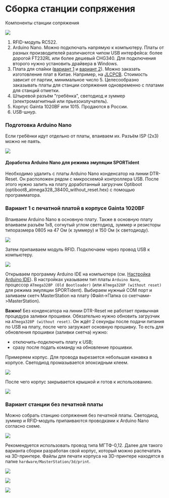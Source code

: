 # Сборка станции сопряжения

Компоненты станции сопряжения

![](/Images/w01.jpg?raw=true)

1. RFID-модуль RC522.
2. Arduino Nano.
Можно подключать напрямую к компьютеру.
Платы от разных производителей различаются чипом USB интерфейса: более дорогой FT232RL или более дешевый CHG340.
Для подключения второго нужно установить драйвера в Windows.
3. Плата для спайки ([вариант 1](https://upverter.com/AlexanderVolikov/3fc0efdb2586988d/Sportiduino-reading-stantion/) и
[вариант 2](https://upverter.com/design/syakimov/4f7ec0e2d3b9c4e9/sportiduino-master-station/)).
Можно заказать изготовление плат в Китае. Например, на [JLCPCB](https://jlcpcb.com/).
Стоимость зависит от партии, минимальное число 5.
Целесообразно заказывать платы для станции сопряжения одновременно с платами для станций отметки. 
4. Штыревой разъём "гребёнка", светодиод и зуммер (электромагнитный или прьезоизлучатель).
5. Корпус Gainta 1020BF или 1015. Продаются в России.
6. USB-шнур.

### Подготовка Arduino Nano

Если гребёнки идут отдельно от платы, впаиваем их.
Разъём ISP (2x3) можно не паять. 

![](/Images/w02.jpg?raw=true)

#### Доработка Arduino Nano для режима эмуляции SPORTident

Необходимо удалить с платы Arduino Nano конденсатор на линии DTR-Reset.
Он расположен рядом с микросхемой контроллера USB.
После этого нужно залить на плату доработанный загрузчик Optiboot (optiboot8_atmega328_38400_without_reset.hex)
с помощью программатора.

### Вариант 1 с печатной платой в корпусе Gainta 1020BF

Впаиваем Arduino Nano в основную плату.
Также в основную плату впаиваем разъём 1x8, согнутый углом светодиод,
зуммер и резисторы типоразмера 0805 на 47 Ом (к зуммеру) и 150 Ом (к светодиоду).

![](/Images/w03.jpg?raw=true)

Затем припаиваем модуль RFID. Подключаем через провод USB к компьютеру.

![](/Images/w04.jpg?raw=true)

Открываем программу Arduino IDE на компьютере (см. [Настройка Arduino IDE](BaseStationAssembly.md#Настройка-Arduino-IDE)). 
В настройках указываем тип платы `Arduino Nano`, процессор `ATmega328P (Old Bootloader)`
(или `ATmega328P (without reset)` для режима эмуляции SPORTident).
Выбираем нужный COM порт и заливаем скетч MasterStation на плату (Файл->Папка со скетчами->MasterStation).

**Важно!** Без конденсатора на линии DTR-Reset не работает привычная процедура заливки прошивки.
Обязательно нужно обновить загрузчик на `ATmega328P (without reset)`.
Он ждёт 2 секунды после подачи питания по USB на плату, после чего загружает основную прошивку.
То есть для обновления прошивки (заливки скетча) нужно:
- отключить-подключить плату к USB;
- сразу после подать команду на обновление прошивки.

Примеряем корпус. Для провода вырезается небольшая канавка в корпусе. Светодиод промазывается эпоксидным клеем.

![](/Images/w05.jpg?raw=true)

После чего корпус закрывается крышкой и готов к использованию.

![](/Images/w06.jpg?raw=true)

### Вариант станции без печатной платы

Можно собрать станцию сопряжения без печатной платы. Светодиод, зуммер и RFID-модуль припаиваются проводками к Arduino Nano согласно схеме.

![](/hardware/MasterStation/usb/Scheme.PNG?raw=true)

Рекомендуется использовать провод типа МГТФ-0,12.
Далее для такого варианта сборки разработан свой корпус, который можно распечатать на 3D-принтере.
Файлы для печати корпуса на 3D-принтере находятся в папке `hardware/MasterStation/3d/print`.

![](/Images/MasterStationBoxTop.jpg?raw=true)

![](/Images/MasterStationBoxBot.jpg?raw=true)

![](/Images/MasterStationInBox.jpg?raw=true)

